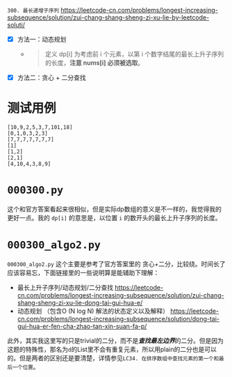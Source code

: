 
`300. 最长递增子序列` https://leetcode-cn.com/problems/longest-increasing-subsequence/solution/zui-chang-shang-sheng-zi-xu-lie-by-leetcode-soluti/
- [x] 方法一：动态规划
  * > 定义 dp[i] 为考虑前 i 个元素，以第 i 个数字结尾的最长上升子序列的长度，**注意 nums[i] 必须被选取**。
- [x] 方法二：贪心 + 二分查找

# 测试用例

```
[10,9,2,5,3,7,101,18]
[0,1,0,3,2,3]
[7,7,7,7,7,7,7]
[1]
[1,2]
[2,1]
[4,10,4,3,8,9]
```

# `000300.py`

这个和官方答案看起来很相似，但是实际dp数组的意义是不一样的，我觉得我的更好一点。我的 `dp[i]` 的意思是，以位置 `i` 的数开头的最长上升子序列的长度。

# `000300_algo2.py`

`000300_algo2.py` 这个主要是参考了官方答案里的 贪心+二分，比较绕。时间长了应该容易忘，下面链接里的一些说明算是能辅助下理解：

- 最长上升子序列/动态规划/二分查找 https://leetcode-cn.com/problems/longest-increasing-subsequence/solution/zui-chang-shang-sheng-zi-xu-lie-dong-tai-gui-hua-e/
- 动态规划 （包含O (N log N) 解法的状态定义以及解释） https://leetcode-cn.com/problems/longest-increasing-subsequence/solution/dong-tai-gui-hua-er-fen-cha-zhao-tan-xin-suan-fa-p/

此外，其实我这里写的只是trivial的二分，而不是***查找最左边界***的二分。但是因为这题的特殊性，那名为`d`的List里不会有重复元素，所以用plain的二分也是可以的。但是两者的区别还是要清楚，详情参见`LC34. 在排序数组中查找元素的第一个和最后一个位置`。
